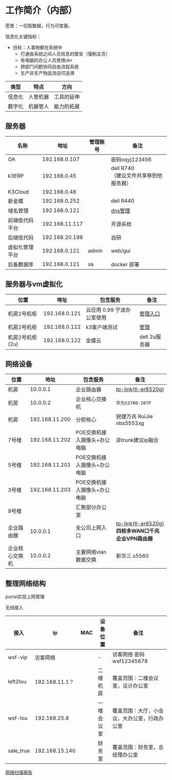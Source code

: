 # 工作简介（内部）



愿景：一切皆数据，行为可度量。

信息化关键指标：

* 目标：人事物都在系统中
  * 打通各系统之间人员信息的壁垒（强制主页）
  * 有电脑的办公人员使用okr
  * 跨部门问题协同自由流程系统
  * 生产非生产物品流动可追溯






| 类型   |   特点   |    方向    |
| ------ | :------: | :--------: |
| 信息化 | 人管机器 | 工具的延伸 |
| 数字化 | 机器管人 | 能力的拓展 |


## 服务器



| 名称           | 地址           | 管理账号 | 备注                                            |
| -------------- | -------------- | -------- | ----------------------------------------------- |
| OA             | 192.168.0.107  |          | 密码oqyj123456                                  |
| k3ERP          | 192.168.0.45   |          | dell R740  <br/>（建议文件共享移到他服务器）    |
| K3Cloud        | 192.168.0.48   |          |                                                 |
| 新金蝶         | 192.168.0.252  |          | dell R440                                       |
| 域名管理       | 192.168.0.121  |          | [dns管理](http://192.168.0.101:3300/login.html) |
| 前端低代码平台 | 192.168.11.117 |          | 开源系统                                        |
| 后端低代码     | 192.168.20.199 |          | 自研                                            |
| 虚拟化管理平台 | 192.168.0.121  | admin    | web/gui                                         |
| 后备数据库     | 192.168.0.121  | sa       | docker 部署                                     |

## 服务器与vm虚拟化

| 位置            | 地址          | 包含服务                   | 备注                                    |
| --------------- | ------------- | -------------------------- | --------------------------------------- |
| 机房2号机柜     | 192.168.0.121 | 云应用 0.99 宁波办公室使用 | [管理入口](https://192.168.0.121:9090/) |
| 机房2号机柜     | 192.168.0.122 | k3客户端测试               | [管理](https://192.168.0.122:9090/)     |
| 机房2号机柜(2u) | 192.168.0.122 | 金蝶云                     | dell 2u服务器                           |

## 网络设备

| 位置           | 地址           | 包含服务                     | 备注                                                         |
| -------------- | -------------- | ---------------------------- | ------------------------------------------------------------ |
| 机房           | 10.0.0.1       | 企业路由器                   | [tp-link(tl-er6520g)](http://10.0.0.1/)<br />                |
| 机房           | 10.0.0.2       | 企业核心交换机               | `华为S3700-28TP`                                             |
| 机房           | 192.168.11.200 | 分担核心                     | 锐捷万兆 RuiJie nbs5552xg                                    |
| 7号楼          | 192.168.11.202 | POE交换机接入摄像头+办公电脑 | 非trunk建议ip融合                                            |
| 5号楼          | 192.168.11.201 | POE交换机接入摄像头+办公电脑 |                                                              |
| 3号楼          | 192.168.11.203 | POE交换机接入摄像头+办公电脑 |                                                              |
| 9号楼          |                | 汇聚部分办公室               |                                                              |
| 企业路由器     | 10.0.0.1       | 全公司上网入口               | [tp-link(tl-er6520g)](http://10.0.0.1/)<br />**四核多WAN口千兆企业VPN路由器** |
| 企业核心交换机 | 10.0.0.2       | 主要网络vlan数据交换         | 新华三 s5560                                                 |



## 整理网络结构

portal实现上网管理

无线接入

| 接入      | ip             | MAC  | 设备位置   | 备注                                         |
| --------- | -------------- | ---- | ---------- | -------------------------------------------- |
| wsf-vip   | 访客网络       |      | -          | 访客网络 密码wsf12345678                     |
| left2lou  | 192.168.11.1？ |      | 二楼机房   | 覆盖范围：二楼会议室，设计办公室             |
| wsf-lou   | 192.168.25.8   |      | 一楼会议室 | 覆盖范围：大厅，小会议，大办公室，行政办公室 |
| sale_true | 192.168.15.140 |      | 财务室     | 覆盖范围：财务室，总经理办公室               |

[网络扫描报告](./%E6%89%AB%E6%8F%8F%E7%BB%93%E6%9E%9C.htm)





